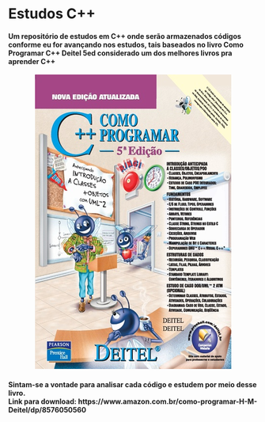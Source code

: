 # Estudos C++
<h4>Um repositório de estudos em C++ onde serão armazenados códigos conforme eu for avançando nos estudos, tais baseados no livro Como Programar C++ Deitel 5ed considerado um dos melhores livros pra aprender C++</h4>

<div align="middle">
<img src="https://github.com/EddieMC-Dev/Estudos-C-/blob/main/capa_do_livro.jpg">
</div>

<h4>Sintam-se a vontade para analisar cada código e estudem por meio desse livro.<br>
Link para download: https://www.amazon.com.br/como-programar-H-M-Deitel/dp/8576050560</h4>

